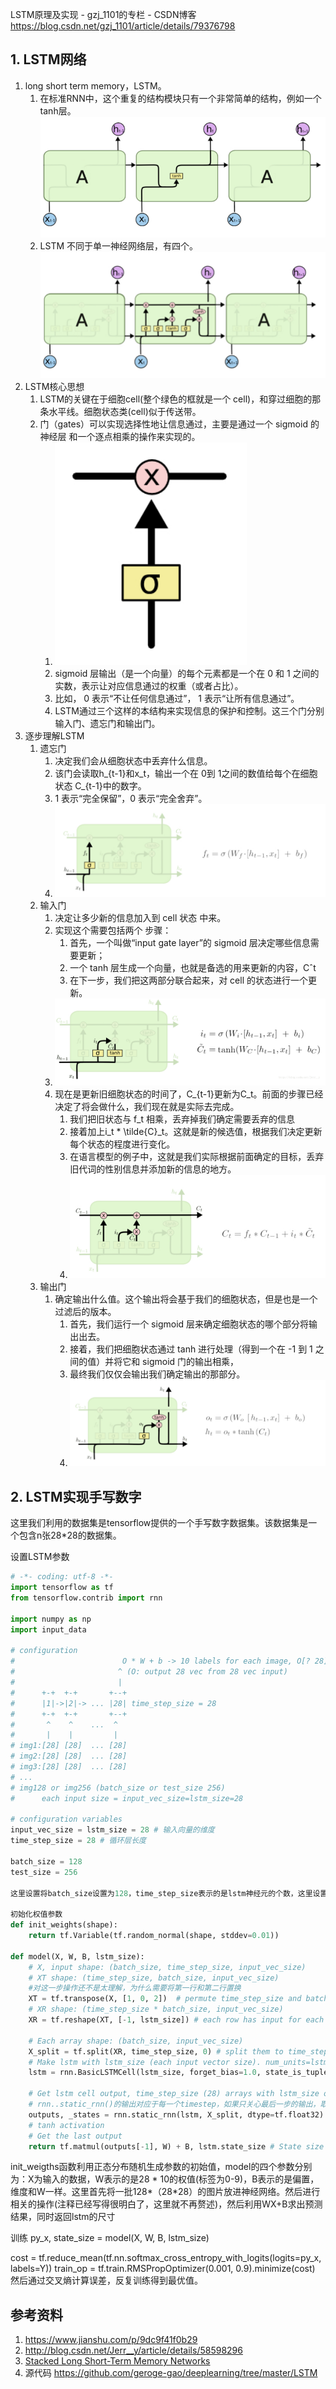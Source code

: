 LSTM原理及实现 - gzj_1101的专栏 - CSDN博客 https://blog.csdn.net/gzj_1101/article/details/79376798


## 1. LSTM网络

1. long short term memory，LSTM。
    1. 在标准RNN中，这个重复的结构模块只有一个非常简单的结构，例如一个tanh层。![图01.标准RNN.png](图01.标准RNN.png)
    2. LSTM 不同于单一神经网络层，有四个。![图02.LSTM.png](图02.LSTM.png)
2. LSTM核心思想
    1. LSTM的关键在于细胞cell(整个绿色的框就是一个 cell)，和穿过细胞的那条水平线。细胞状态类(cell)似于传送带。
    2. 门（gates）可以实现选择性地让信息通过，主要是通过一个 sigmoid 的神经层 和一个逐点相乘的操作来实现的。
        1. ![图03.gates.png](图03.gates.png)
        2. sigmoid 层输出（是一个向量）的每个元素都是一个在 0 和 1 之间的实数，表示让对应信息通过的权重（或者占比）。
        3. 比如， 0 表示“不让任何信息通过”， 1 表示“让所有信息通过”。
        4. LSTM通过三个这样的本结构来实现信息的保护和控制。这三个门分别输入门、遗忘门和输出门。
3. 逐步理解LSTM
    1. 遗忘门
        1. 决定我们会从细胞状态中丢弃什么信息。
        2. 该门会读取h_{t-1}和x_t，输出一个在 0到 1之间的数值给每个在细胞状态 C_{t-1}中的数字。
        3. 1 表示“完全保留”，0 表示“完全舍弃”。
        4. ![图04.遗忘门.png](图04.遗忘门.png)
    2. 输入门
        1. 决定让多少新的信息加入到 cell 状态 中来。
        2. 实现这个需要包括两个 步骤：
            1. 首先，一个叫做“input gate layer”的 sigmoid 层决定哪些信息需要更新；
            2. 一个 tanh 层生成一个向量，也就是备选的用来更新的内容，Cˆt
            3. 在下一步，我们把这两部分联合起来，对 cell 的状态进行一个更新。
        3. ![图05.输入门.png](图05.输入门.png)
        4. 现在是更新旧细胞状态的时间了，C_{t-1}更新为C_t。前面的步骤已经决定了将会做什么，我们现在就是实际去完成。
            1. 我们把旧状态与 f_t 相乘，丢弃掉我们确定需要丢弃的信息
            2. 接着加上i_t * \tilde{C}_t。这就是新的候选值，根据我们决定更新每个状态的程度进行变化。
            3. 在语言模型的例子中，这就是我们实际根据前面确定的目标，丢弃旧代词的性别信息并添加新的信息的地方。
            4. ![图06.输入门更新.png](图06.输入门更新.png)
    3. 输出门
        1. 确定输出什么值。这个输出将会基于我们的细胞状态，但是也是一个过滤后的版本。
            1. 首先，我们运行一个 sigmoid 层来确定细胞状态的哪个部分将输出出去。
            2. 接着，我们把细胞状态通过 tanh 进行处理（得到一个在 -1 到 1 之间的值）并将它和 sigmoid 门的输出相乘，
            3. 最终我们仅仅会输出我们确定输出的那部分。
            4. ![图07.输出门.png](图07.输出门.png)

## 2. LSTM实现手写数字
这里我们利用的数据集是tensorflow提供的一个手写数字数据集。该数据集是一个包含n张28*28的数据集。

设置LSTM参数

```py
# -*- coding: utf-8 -*-
import tensorflow as tf
from tensorflow.contrib import rnn

import numpy as np
import input_data

# configuration
#                        O * W + b -> 10 labels for each image, O[? 28], W[28 10], B[10]
#                       ^ (O: output 28 vec from 28 vec input)
#                       |
#      +-+  +-+       +--+
#      |1|->|2|-> ... |28| time_step_size = 28
#      +-+  +-+       +--+
#       ^    ^    ...  ^
#       |    |         |
# img1:[28] [28]  ... [28]
# img2:[28] [28]  ... [28]
# img3:[28] [28]  ... [28]
# ...
# img128 or img256 (batch_size or test_size 256)
#      each input size = input_vec_size=lstm_size=28

# configuration variables
input_vec_size = lstm_size = 28 # 输入向量的维度
time_step_size = 28 # 循环层长度

batch_size = 128
test_size = 256

这里设置将batch_size设置为128，time_step_size表示的是lstm神经元的个数，这里设置为28个(和图片的尺寸有关？)，input_vec_size表示一次输入的像素数。

初始化权值参数
def init_weights(shape):
    return tf.Variable(tf.random_normal(shape, stddev=0.01))

def model(X, W, B, lstm_size):
    # X, input shape: (batch_size, time_step_size, input_vec_size)
    # XT shape: (time_step_size, batch_size, input_vec_size)
    #对这一步操作还不是太理解，为什么需要将第一行和第二行置换
    XT = tf.transpose(X, [1, 0, 2])  # permute time_step_size and batch_size,[28, 128, 28]
    # XR shape: (time_step_size * batch_size, input_vec_size)
    XR = tf.reshape(XT, [-1, lstm_size]) # each row has input for each lstm cell (lstm_size=input_vec_size)

    # Each array shape: (batch_size, input_vec_size)
    X_split = tf.split(XR, time_step_size, 0) # split them to time_step_size (28 arrays),shape = [(128, 28),(128, 28)...]
    # Make lstm with lstm_size (each input vector size). num_units=lstm_size; forget_bias=1.0
    lstm = rnn.BasicLSTMCell(lstm_size, forget_bias=1.0, state_is_tuple=True)

    # Get lstm cell output, time_step_size (28) arrays with lstm_size output: (batch_size, lstm_size)
    # rnn..static_rnn()的输出对应于每一个timestep，如果只关心最后一步的输出，取outputs[-1]即可
    outputs, _states = rnn.static_rnn(lstm, X_split, dtype=tf.float32)  # 时间序列上每个Cell的输出:[... shape=(128, 28)..]
    # tanh activation
    # Get the last output
    return tf.matmul(outputs[-1], W) + B, lstm.state_size # State size to initialize the state
```
init_weigths函数利用正态分布随机生成参数的初始值，model的四个参数分别为：X为输入的数据，W表示的是28 * 10的权值(标签为0-9)，B表示的是偏置，维度和W一样。这里首先将一批128*（28*28）的图片放进神经网络。然后进行相关的操作(注释已经写得很明白了，这里就不再赘述)，然后利用WX+B求出预测结果，同时返回lstm的尺寸

训练
py_x, state_size = model(X, W, B, lstm_size)

cost = tf.reduce_mean(tf.nn.softmax_cross_entropy_with_logits(logits=py_x, labels=Y))
train_op = tf.train.RMSPropOptimizer(0.001, 0.9).minimize(cost)
然后通过交叉熵计算误差，反复训练得到最优值。

## 参考资料
1. https://www.jianshu.com/p/9dc9f41f0b29
2. http://blog.csdn.net/Jerr__y/article/details/58598296
3. [Stacked Long Short-Term Memory Networks](https://machinelearningmastery.com/stacked-long-short-term-memory-networks/)
4. 源代码 https://github.com/geroge-gao/deeplearning/tree/master/LSTM